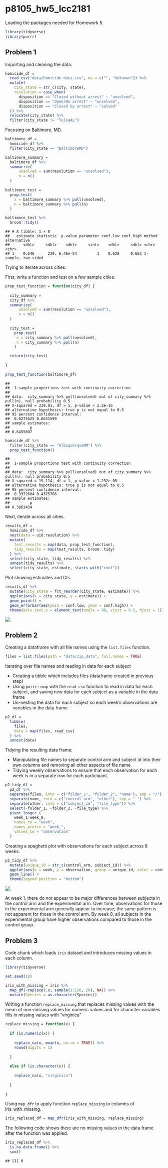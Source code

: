 p8105\_hw5\_lcc2181
================

Loading the packages needed for Homework 5.

``` r
library(tidyverse)
library(purrr)
```

## Problem 1

Importing and cleaning the data.

``` r
homicide_df =
  read_csv("data/homicide_data.csv", na = c("", "Unknown")) %>% 
  mutate(
    city_state = str_c(city, state),
    resolution = case_when(
      disposition == "Closed without arrest" ~ "unsolved",
      disposition == "Open/No arrest" ~ "unsolved",
      disposition == "Closed by arrest" ~ "solved"
  )) %>% 
  relocate(city_state) %>% 
  filter(city_state != "TulsaAL")
```

Focusing on Baltimore, MD.

``` r
baltimore_df =
  homicide_df %>% 
  filter(city_state == "BaltimoreMD")

baltimore_summary =
  baltimore_df %>%
  summarize(
      unsolved = sum(resolution == "unsolved"),
      n = n()
  )
 
baltimore_test =
  prop.test(
    x = baltimore_summary %>% pull(unsolved),
    n = baltimore_summary %>% pull(n)
  ) 

baltimore_test %>% 
  broom::tidy()
```

    ## # A tibble: 1 × 8
    ##   estimate statistic  p.value parameter conf.low conf.high method    alternative
    ##      <dbl>     <dbl>    <dbl>     <int>    <dbl>     <dbl> <chr>     <chr>      
    ## 1    0.646      239. 6.46e-54         1    0.628     0.663 1-sample… two.sided

Trying to iterate across cities.

First, write a function and test on a few sample cities.

``` r
prop_test_function = function(city_df) {
  
  city_summary =
  city_df %>%
  summarize(
      unsolved = sum(resolution == "unsolved"),
      n = n()
  )
 
  city_test =
    prop.test(
     x = city_summary %>% pull(unsolved),
     n = city_summary %>% pull(n)
    ) 

  return(city_test)
  
}

prop_test_function(baltimore_df)
```

    ## 
    ##  1-sample proportions test with continuity correction
    ## 
    ## data:  city_summary %>% pull(unsolved) out of city_summary %>% pull(n), null probability 0.5
    ## X-squared = 239.01, df = 1, p-value < 2.2e-16
    ## alternative hypothesis: true p is not equal to 0.5
    ## 95 percent confidence interval:
    ##  0.6275625 0.6631599
    ## sample estimates:
    ##         p 
    ## 0.6455607

``` r
homicide_df %>% 
  filter(city_state == "AlbuquerqueNM") %>% 
  prop_test_function()
```

    ## 
    ##  1-sample proportions test with continuity correction
    ## 
    ## data:  city_summary %>% pull(unsolved) out of city_summary %>% pull(n), null probability 0.5
    ## X-squared = 19.114, df = 1, p-value = 1.232e-05
    ## alternative hypothesis: true p is not equal to 0.5
    ## 95 percent confidence interval:
    ##  0.3372604 0.4375766
    ## sample estimates:
    ##         p 
    ## 0.3862434

Next, iterate across all cities.

``` r
results_df =
  homicide_df %>% 
  nest(data = uid:resolution) %>% 
  mutate(
    test_results = map(data, prop_test_function),
    tidy_results = map(test_results, broom::tidy)
  ) %>% 
  select(city_state, tidy_results) %>% 
  unnest(tidy_results) %>% 
  select(city_state, estimate, starts_with("conf"))
```

Plot showing estimates and CIs.

``` r
results_df %>%
  mutate(city_state = fct_reorder(city_state, estimate)) %>% 
  ggplot(aes(x = city_state, y = estimate)) +
  geom_point() +
  geom_errorbar(aes(ymin = conf.low, ymax = conf.high)) +
  theme(axis.text.x = element_text(angle = 90, vjust = 0.5, hjust = 1))
```

![](p8105_hw5_lcc2181_files/figure-gfm/unnamed-chunk-6-1.png)<!-- -->

## Problem 2

Creating a dataframe with all file names using the `list.files`
function.

``` r
files = list.files(path = "data/zip_data", full.names = TRUE)
```

Iterating over file names and reading in data for each subject

-   Creating a tibble which includes files (dataframe created in
    previous step)
-   Using `purrr::map` with the `read_csv` function to read in data for
    each subject, and saving new data for each subject as a variable in
    the data frame
-   Un-nesting the data for each subject so each week’s observations are
    variables in the data frame

``` r
p2_df =
  tibble(
    files,
    data = map(files, read_csv)
  ) %>% 
  unnest(data)
```

Tidying the resulting data frame:

-   Manipulating file names to separate control arm and subject id into
    their own columns and removing all other aspects of file name
-   Tidying weekly observations to ensure that each observation for each
    week is in a separate row for each participant.

``` r
p2_tidy_df =
  p2_df %>% 
  separate(files, into = c("folder_1", "folder_2", "name"), sep = "/") %>% 
  separate(name, into = c("control_arm", "other"), sep = "_") %>% 
  separate(other, into = c("subject_id", "file_type")) %>% 
  select(-folder_1, -folder_2, -file_type) %>% 
  pivot_longer (
    week_1:week_8,
    names_to = "week",
    names_prefix = "week_",
    values_to = "observation"
  )
```

Creating a spaghetti plot with observations for each subject across 8
weeks.

``` r
p2_tidy_df %>% 
  mutate(unique_id = str_c(control_arm, subject_id)) %>% 
  ggplot(aes(x = week, y = observation, group = unique_id, color = control_arm)) +
  geom_line() +
  theme(legend.position = "bottom")
```

![](p8105_hw5_lcc2181_files/figure-gfm/unnamed-chunk-10-1.png)<!-- -->

At week 1, there do not appear to be major differences between subjects
in the control arm and the experimental arm. Over time, observations for
those in the experimental arm generally appear to increase; the same
pattern is not apparent for those in the control arm. By week 8, all
subjects in the experimental group have higher observations compared to
those in the control group.

## Problem 3

Code chunk which loads `iris` dataset and introduces missing values in
each column.

``` r
library(tidyverse)

set.seed(10)

iris_with_missing = iris %>% 
  map_df(~replace(.x, sample(1:150, 20), NA)) %>%
  mutate(Species = as.character(Species))
```

Writing a function `replace_missing` that replaces missing values with
the mean of non-missing values for numeric values and for character
variables fills in missing values with “virginica”

``` r
replace_missing = function(x) {
  
  if (is.numeric(x)) {
    
    replace_na(x, mean(x, na.rm = TRUE)) %>% 
    round(digits = 1)
    
  }
  
  else if (is.character(x)) {
  
    replace_na(x, "virginica")
    
  }
                                
}
```

Using `map_dfr` to apply function `replace_missing` to columns of
iris\_with\_missing.

``` r
iris_replaced_df = map_dfr(iris_with_missing, replace_missing)
```

The following code shows there are no missing values in the data frame
after the function was applied.

``` r
iris_replaced_df %>% 
  is.na.data.frame() %>% 
  sum()
```

    ## [1] 0
